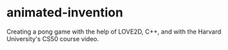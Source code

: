 # animated-invention
Creating a pong game with the help of LOVE2D, C++, and with the Harvard University's CS50 course video.

